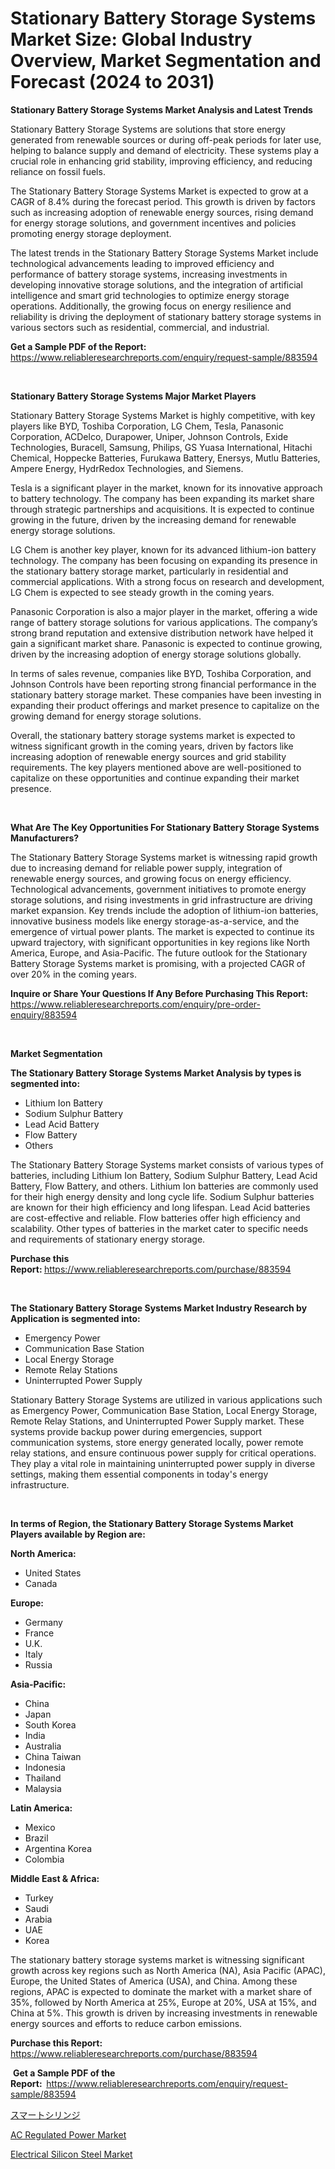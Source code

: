 <p><h1>Stationary Battery Storage Systems Market Size: Global Industry Overview, Market Segmentation and Forecast (2024 to 2031)</h1></p><p><strong>Stationary Battery Storage Systems Market Analysis and Latest Trends</strong></p>
<p><p>Stationary Battery Storage Systems are solutions that store energy generated from renewable sources or during off-peak periods for later use, helping to balance supply and demand of electricity. These systems play a crucial role in enhancing grid stability, improving efficiency, and reducing reliance on fossil fuels. </p><p>The Stationary Battery Storage Systems Market is expected to grow at a CAGR of 8.4% during the forecast period. This growth is driven by factors such as increasing adoption of renewable energy sources, rising demand for energy storage solutions, and government incentives and policies promoting energy storage deployment. </p><p>The latest trends in the Stationary Battery Storage Systems Market include technological advancements leading to improved efficiency and performance of battery storage systems, increasing investments in developing innovative storage solutions, and the integration of artificial intelligence and smart grid technologies to optimize energy storage operations. Additionally, the growing focus on energy resilience and reliability is driving the deployment of stationary battery storage systems in various sectors such as residential, commercial, and industrial.</p></p>
<p><strong>Get a Sample PDF of the Report:&nbsp;</strong> <a href="https://www.reliableresearchreports.com/enquiry/request-sample/883594">https://www.reliableresearchreports.com/enquiry/request-sample/883594</a></p>
<p>&nbsp;</p>
<p><strong>Stationary Battery Storage Systems Major Market Players</strong></p>
<p><p>Stationary Battery Storage Systems Market is highly competitive, with key players like BYD, Toshiba Corporation, LG Chem, Tesla, Panasonic Corporation, ACDelco, Durapower, Uniper, Johnson Controls, Exide Technologies, Buracell, Samsung, Philips, GS Yuasa International, Hitachi Chemical, Hoppecke Batteries, Furukawa Battery, Enersys, Mutlu Batteries, Ampere Energy, HydrRedox Technologies, and Siemens.</p><p>Tesla is a significant player in the market, known for its innovative approach to battery technology. The company has been expanding its market share through strategic partnerships and acquisitions. It is expected to continue growing in the future, driven by the increasing demand for renewable energy storage solutions.</p><p>LG Chem is another key player, known for its advanced lithium-ion battery technology. The company has been focusing on expanding its presence in the stationary battery storage market, particularly in residential and commercial applications. With a strong focus on research and development, LG Chem is expected to see steady growth in the coming years.</p><p>Panasonic Corporation is also a major player in the market, offering a wide range of battery storage solutions for various applications. The company’s strong brand reputation and extensive distribution network have helped it gain a significant market share. Panasonic is expected to continue growing, driven by the increasing adoption of energy storage solutions globally.</p><p>In terms of sales revenue, companies like BYD, Toshiba Corporation, and Johnson Controls have been reporting strong financial performance in the stationary battery storage market. These companies have been investing in expanding their product offerings and market presence to capitalize on the growing demand for energy storage solutions.</p><p>Overall, the stationary battery storage systems market is expected to witness significant growth in the coming years, driven by factors like increasing adoption of renewable energy sources and grid stability requirements. The key players mentioned above are well-positioned to capitalize on these opportunities and continue expanding their market presence.</p></p>
<p>&nbsp;</p>
<p><strong>What Are The Key Opportunities For Stationary Battery Storage Systems Manufacturers?</strong></p>
<p><p>The Stationary Battery Storage Systems market is witnessing rapid growth due to increasing demand for reliable power supply, integration of renewable energy sources, and growing focus on energy efficiency. Technological advancements, government initiatives to promote energy storage solutions, and rising investments in grid infrastructure are driving market expansion. Key trends include the adoption of lithium-ion batteries, innovative business models like energy storage-as-a-service, and the emergence of virtual power plants. The market is expected to continue its upward trajectory, with significant opportunities in key regions like North America, Europe, and Asia-Pacific. The future outlook for the Stationary Battery Storage Systems market is promising, with a projected CAGR of over 20% in the coming years.</p></p>
<p><strong>Inquire or Share Your Questions If Any Before Purchasing This Report:</strong> <a href="https://www.reliableresearchreports.com/enquiry/pre-order-enquiry/883594">https://www.reliableresearchreports.com/enquiry/pre-order-enquiry/883594</a></p>
<p>&nbsp;</p>
<p><strong>Market Segmentation</strong></p>
<p><strong>The Stationary Battery Storage Systems Market Analysis by types is segmented into:</strong></p>
<p><ul><li>Lithium Ion Battery</li><li>Sodium Sulphur Battery</li><li>Lead Acid Battery</li><li>Flow Battery</li><li>Others</li></ul></p>
<p><p>The Stationary Battery Storage Systems market consists of various types of batteries, including Lithium Ion Battery, Sodium Sulphur Battery, Lead Acid Battery, Flow Battery, and others. Lithium Ion batteries are commonly used for their high energy density and long cycle life. Sodium Sulphur batteries are known for their high efficiency and long lifespan. Lead Acid batteries are cost-effective and reliable. Flow batteries offer high efficiency and scalability. Other types of batteries in the market cater to specific needs and requirements of stationary energy storage.</p></p>
<p><strong>Purchase this Report:&nbsp;</strong><a href="https://www.reliableresearchreports.com/purchase/883594">https://www.reliableresearchreports.com/purchase/883594</a></p>
<p>&nbsp;</p>
<p><strong>The Stationary Battery Storage Systems Market Industry Research by Application is segmented into:</strong></p>
<p><ul><li>Emergency Power</li><li>Communication Base Station</li><li>Local Energy Storage</li><li>Remote Relay Stations</li><li>Uninterrupted Power Supply</li></ul></p>
<p><p>Stationary Battery Storage Systems are utilized in various applications such as Emergency Power, Communication Base Station, Local Energy Storage, Remote Relay Stations, and Uninterrupted Power Supply market. These systems provide backup power during emergencies, support communication systems, store energy generated locally, power remote relay stations, and ensure continuous power supply for critical operations. They play a vital role in maintaining uninterrupted power supply in diverse settings, making them essential components in today's energy infrastructure.</p></p>
<p>&nbsp;</p>
<p><strong>In terms of Region, the Stationary Battery Storage Systems Market Players available by Region are:</strong></p>
<p>
    <p> <strong> North America: </strong>
        <ul>
            <li>United States</li>
            <li>Canada</li>
        </ul>
        </p> 
    <p> <strong> Europe: </strong>
        <ul>
            <li>Germany</li>
            <li>France</li>
            <li>U.K.</li>
            <li>Italy</li>
            <li>Russia</li>
        </ul>
        </p> 
    <p> <strong> Asia-Pacific: </strong>
        <ul>
            <li>China</li>
            <li>Japan</li>
            <li>South Korea</li>
            <li>India</li>
            <li>Australia</li>
            <li>China Taiwan</li>
            <li>Indonesia</li>
            <li>Thailand</li>
            <li>Malaysia</li>
        </ul>
        </p> 
    <p> <strong> Latin America: </strong>
        <ul>
            <li>Mexico</li>
            <li>Brazil</li>
            <li>Argentina Korea</li>
            <li>Colombia</li>
        </ul>
        </p> 
    <p> <strong> Middle East & Africa: </strong>
        <ul>
            <li>Turkey</li>
            <li>Saudi</li>
            <li>Arabia</li>
            <li>UAE</li>
            <li>Korea</li>
        </ul>
    </p>
    </p>
<p><p>The stationary battery storage systems market is witnessing significant growth across key regions such as North America (NA), Asia Pacific (APAC), Europe, the United States of America (USA), and China. Among these regions, APAC is expected to dominate the market with a market share of 35%, followed by North America at 25%, Europe at 20%, USA at 15%, and China at 5%. This growth is driven by increasing investments in renewable energy sources and efforts to reduce carbon emissions.</p></p>
<p><strong>Purchase this Report: </strong><a href="https://www.reliableresearchreports.com/purchase/883594">https://www.reliableresearchreports.com/purchase/883594</a></p>
<p>&nbsp;<strong>Get a Sample PDF of the Report:&nbsp;&nbsp;</strong><a href="https://www.reliableresearchreports.com/enquiry/request-sample/883594">https://www.reliableresearchreports.com/enquiry/request-sample/883594</a></p>
<p><strong></strong></p>
<p><p><a href="https://medium.com/@austinallan03/%E3%82%B9%E3%83%9E%E3%83%BC%E3%83%88%E3%82%B7%E3%83%AA%E3%83%B3%E3%82%B8%E5%B8%82%E5%A0%B4%E3%81%AE%E5%88%86%E6%9E%90-%E3%82%B0%E3%83%AD%E3%83%BC%E3%83%90%E3%83%AB%E7%94%A3%E6%A5%AD%E3%83%91%E3%83%BC%E3%82%B9%E3%83%9A%E3%82%AF%E3%83%86%E3%82%A3%E3%83%96%E3%81%A8%E4%BA%88%E6%B8%AC-2024%E5%B9%B4-2031%E5%B9%B4-8a27d9fc49be">スマートシリンジ</a></p><p><a href="https://github.com/ChiragRP21/Market-Research-Report-List-4/blob/main/ac-regulated-power-market.md">AC Regulated Power Market</a></p><p><a href="https://confirmed-shield-e13.notion.site/Electrical-Silicon-Steel-Market-Furnish-Information-about-Market-Size-Market-Share-Market-Dynamics-decffbae7e5641979d1c1d107fea3222">Electrical Silicon Steel Market</a></p></p>